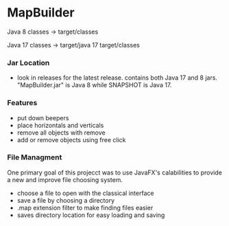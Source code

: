 # MapBuilder
Java 8 classes -> target/classes

Java 17 classes -> target/java 17 target/classes

### Jar Location
- look in releases for the latest release. contains both Java 17 and 8 jars. "MapBuilder.jar" is Java 8 while SNAPSHOT is Java 17.

### Features
- put down beepers
- place horizontals and verticals
- remove all objects with remove
- add or remove objects using free click
### File Managment
One primary goal of this projecct was to use JavaFX's calabilities to provide a new and improve file choosing system.

- choose a file to open with the classical interface
- save a file by choosing a directory
- .map extension filter to make finding files easier
- saves directory location for easy loading and saving
